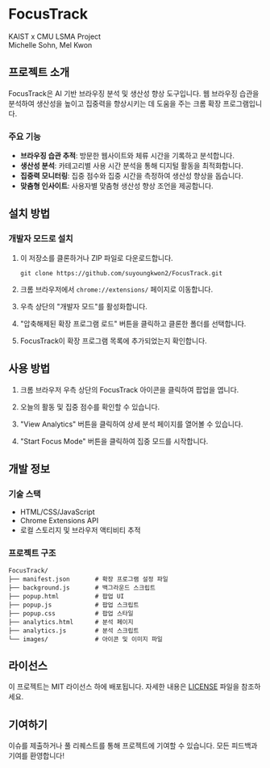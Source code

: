 # FocusTrack

KAIST x CMU LSMA Project  
Michelle Sohn, Mel Kwon

## 프로젝트 소개

FocusTrack은 AI 기반 브라우징 분석 및 생산성 향상 도구입니다. 웹 브라우징 습관을 분석하여 생산성을 높이고 집중력을 향상시키는 데 도움을 주는 크롬 확장 프로그램입니다.

### 주요 기능

- **브라우징 습관 추적**: 방문한 웹사이트와 체류 시간을 기록하고 분석합니다.
- **생산성 분석**: 카테고리별 사용 시간 분석을 통해 디지털 활동을 최적화합니다.
- **집중력 모니터링**: 집중 점수와 집중 시간을 측정하여 생산성 향상을 돕습니다.
- **맞춤형 인사이트**: 사용자별 맞춤형 생산성 향상 조언을 제공합니다.

## 설치 방법

### 개발자 모드로 설치

1. 이 저장소를 클론하거나 ZIP 파일로 다운로드합니다.
   ```
   git clone https://github.com/suyoungkwon2/FocusTrack.git
   ```

2. 크롬 브라우저에서 `chrome://extensions/` 페이지로 이동합니다.

3. 우측 상단의 "개발자 모드"를 활성화합니다.

4. "압축해제된 확장 프로그램 로드" 버튼을 클릭하고 클론한 폴더를 선택합니다.

5. FocusTrack이 확장 프로그램 목록에 추가되었는지 확인합니다.

## 사용 방법

1. 크롬 브라우저 우측 상단의 FocusTrack 아이콘을 클릭하여 팝업을 엽니다.

2. 오늘의 활동 및 집중 점수를 확인할 수 있습니다.

3. "View Analytics" 버튼을 클릭하여 상세 분석 페이지를 열어볼 수 있습니다.

4. "Start Focus Mode" 버튼을 클릭하여 집중 모드를 시작합니다.

## 개발 정보

### 기술 스택

- HTML/CSS/JavaScript
- Chrome Extensions API
- 로컬 스토리지 및 브라우저 액티비티 추적

### 프로젝트 구조

```
FocusTrack/
├── manifest.json       # 확장 프로그램 설정 파일
├── background.js       # 백그라운드 스크립트
├── popup.html          # 팝업 UI
├── popup.js            # 팝업 스크립트
├── popup.css           # 팝업 스타일
├── analytics.html      # 분석 페이지
├── analytics.js        # 분석 스크립트
└── images/             # 아이콘 및 이미지 파일
```

## 라이선스

이 프로젝트는 MIT 라이선스 하에 배포됩니다. 자세한 내용은 [LICENSE](LICENSE) 파일을 참조하세요.

## 기여하기

이슈를 제출하거나 풀 리퀘스트를 통해 프로젝트에 기여할 수 있습니다. 모든 피드백과 기여를 환영합니다!
